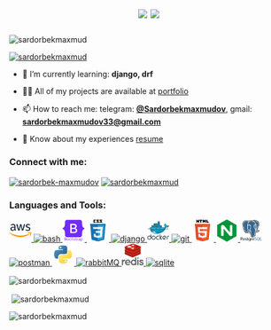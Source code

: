 <h1 align="center">
    <img src="https://readme-typing-svg.herokuapp.com/?font=Righteous&size=25&center=true&vCenter=true&width=450&height=70&duration=4000&lines=Hello+Everyone!+👋;+I'm+Sardorbek+Maxmudov!;+I'm+a+Junior+Python+Developer;">
    <img src="https://readme-typing-svg.herokuapp.com/?font=Righteous&size=20&center=true&vCenter=true&width=650&height=70&duration=4000&lines=A+junior+python+backend+developer+from+Uzbekistan;"
</h1>

<h3 align="center"></h3>

<p align="left"> <img src="https://komarev.com/ghpvc/?username=sardorbekmaxmud&label=Profile%20views&color=0e75b6&style=flat" alt="sardorbekmaxmud" /> </p>

<p align="left"> <a href="https://github.com/ryo-ma/github-profile-trophy"><img src="https://github-profile-trophy.vercel.app/?username=sardorbekmaxmud" alt="sardorbekmaxmud" /></a> </p>

- 🌱 I’m currently learning: **django, drf**

- 👨‍💻 All of my projects are available at [portfolio](https://sardorbekm-portfolio.netlify.app)

- 📫 How to reach me: telegram: <a href='https://t.me/Sardorbekmaxmudov'>**@Sardorbekmaxmudov**</a>,  gmail: <a href='mailto:sardorbekmaxmudov33@gmail.com'>**sardorbekmaxmudov33@gmail.com**</a></li>  

- 📄 Know about my experiences [resume](https://docs.google.com/document/d/e/2PACX-1vRbRweoJia_YF5ZdoNPunSwJLoHmBe17u3f--lfeyJJueP0HtHKakjKyqGqwPBOyTaunvgyh0p30_0j/pub)

<h3 align="left">Connect with me:</h3>
<p align="left">
<a href="https://linkedin.com/in/sardorbek-maxmudov" target="blank"><img align="center" src="https://raw.githubusercontent.com/rahuldkjain/github-profile-readme-generator/master/src/images/icons/Social/linked-in-alt.svg" alt="sardorbek-maxmudov" height="30" width="40" /></a>
<a href="https://www.leetcode.com/sardorbekmaxmud" target="blank"><img align="center" src="https://raw.githubusercontent.com/rahuldkjain/github-profile-readme-generator/master/src/images/icons/Social/leet-code.svg" alt="sardorbekmaxmud" height="30" width="40" /></a>
</p>

<h3 align="left">Languages and Tools:</h3>
<p align="left"> <a href="https://aws.amazon.com" target="_blank" rel="noreferrer"> <img src="https://raw.githubusercontent.com/devicons/devicon/master/icons/amazonwebservices/amazonwebservices-original-wordmark.svg" alt="aws" width="40" height="40"/> </a> <a href="https://www.gnu.org/software/bash/" target="_blank" rel="noreferrer"> <img src="https://www.vectorlogo.zone/logos/gnu_bash/gnu_bash-icon.svg" alt="bash" width="40" height="40"/> </a> <a href="https://getbootstrap.com" target="_blank" rel="noreferrer"> <img src="https://raw.githubusercontent.com/devicons/devicon/master/icons/bootstrap/bootstrap-plain-wordmark.svg" alt="bootstrap" width="40" height="40"/> </a> <a href="https://www.w3schools.com/css/" target="_blank" rel="noreferrer"> <img src="https://raw.githubusercontent.com/devicons/devicon/master/icons/css3/css3-original-wordmark.svg" alt="css3" width="40" height="40"/> </a> <a href="https://www.djangoproject.com/" target="_blank" rel="noreferrer"> <img src="https://cdn.worldvectorlogo.com/logos/django.svg" alt="django" width="40" height="40"/> </a> <a href="https://www.docker.com/" target="_blank" rel="noreferrer"> <img src="https://raw.githubusercontent.com/devicons/devicon/master/icons/docker/docker-original-wordmark.svg" alt="docker" width="40" height="40"/> </a> <a href="https://git-scm.com/" target="_blank" rel="noreferrer"> <img src="https://www.vectorlogo.zone/logos/git-scm/git-scm-icon.svg" alt="git" width="40" height="40"/> </a> <a href="https://www.w3.org/html/" target="_blank" rel="noreferrer"> <img src="https://raw.githubusercontent.com/devicons/devicon/master/icons/html5/html5-original-wordmark.svg" alt="html5" width="40" height="40"/> </a> <a href="https://www.nginx.com" target="_blank" rel="noreferrer"> <img src="https://raw.githubusercontent.com/devicons/devicon/master/icons/nginx/nginx-original.svg" alt="nginx" width="40" height="40"/> </a> <a href="https://www.postgresql.org" target="_blank" rel="noreferrer"> <img src="https://raw.githubusercontent.com/devicons/devicon/master/icons/postgresql/postgresql-original-wordmark.svg" alt="postgresql" width="40" height="40"/> </a> <a href="https://postman.com" target="_blank" rel="noreferrer"> <img src="https://www.vectorlogo.zone/logos/getpostman/getpostman-icon.svg" alt="postman" width="40" height="40"/> </a> <a href="https://www.python.org" target="_blank" rel="noreferrer"> <img src="https://raw.githubusercontent.com/devicons/devicon/master/icons/python/python-original.svg" alt="python" width="40" height="40"/> </a> <a href="https://www.rabbitmq.com" target="_blank" rel="noreferrer"> <img src="https://www.vectorlogo.zone/logos/rabbitmq/rabbitmq-icon.svg" alt="rabbitMQ" width="40" height="40"/> </a> <a href="https://redis.io" target="_blank" rel="noreferrer"> <img src="https://raw.githubusercontent.com/devicons/devicon/master/icons/redis/redis-original-wordmark.svg" alt="redis" width="40" height="40"/> </a> <a href="https://www.sqlite.org/" target="_blank" rel="noreferrer"> <img src="https://www.vectorlogo.zone/logos/sqlite/sqlite-icon.svg" alt="sqlite" width="40" height="40"/> </a> </p>

<p><img align="center" src="https://github-readme-streak-stats.herokuapp.com/?user=sardorbekmaxmud&title_color=fff&icon_color=79ff97&text_color=9f9f9f&bg_color=151515" alt="sardorbekmaxmud" /></p>

<p>&nbsp;<img align="center" src="https://github-readme-stats.vercel.app/api?username=sardorbekmaxmud&show_icons=true&locale=en&title_color=fff&icon_color=79ff97&text_color=9f9f9f&bg_color=151515" alt="sardorbekmaxmud" /></p>

<p><img align="left" src="https://github-readme-stats.vercel.app/api/top-langs?username=sardorbekmaxmud&show_icons=true&locale=en&layout=compact&title_color=fff&icon_color=79ff97&text_color=9f9f9f&bg_color=151515" alt="sardorbekmaxmud" /></p>

<!--### 🐍 GitHub Activity Snake-->

<!--![Snake animation](https://raw.githubusercontent.com/Sardorbekmaxmud/Sardorbekmaxmud/output/github-contribution-grid-snake.svg)-->

<!-- - 🔭 I’m currently working on ...
- 🌱 I’m currently learning ...
- 👯 I’m looking to collaborate on ...
- 🤔 I’m looking for help with ...
- 💬 Ask me about ...
- 📫 How to reach me: ...
- 😄 Pronouns: ...
- ⚡ Fun fact: ... -->
